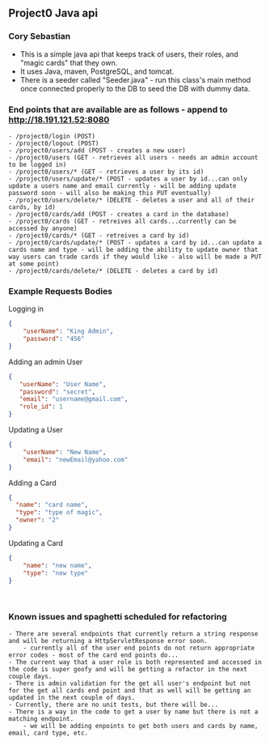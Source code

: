 ## Project0 Java api
### Cory Sebastian

- This is a simple java api that keeps track of users, their roles, and "magic cards" that they own.
- It uses Java, maven, PostgreSQL, and tomcat.
- There is a seeder called "Seeder.java" - run this class's main method once connected properly to the DB to seed the DB with dummy data.

    
### End points that are available are as follows - append to http://18.191.121.52:8080
    - /project0/login (POST)
    - /project0/logout (POST)
    - /project0/users/add (POST - creates a new user)
    - /project0/users (GET - retrieves all users - needs an admin account to be logged in)
    - /project0/users/* (GET - retrieves a user by its id)
    - /project0/users/update/* (POST - updates a user by id...can only update a users name and email currently - will be adding update password soon - will also be making this PUT eventually)
    - /project0/users/delete/* (DELETE - deletes a user and all of their cards, by id)
    - /project0/cards/add (POST - creates a card in the database)
    - /project0/cards (GET - retreives all cards...currently can be accessed by anyone)
    - /project0/cards/* (GET - retreives a card by id)
    - /project0/cards/update/* (POST - updates a card by id...can update a cards name and type - will be adding the ability to update owner that way users can trade cards if they would like - also will be made a PUT at some point)
    - /project0/cards/delete/* (DELETE - deletes a card by id)
    
### Example Requests Bodies
Logging in
```json
{
    "userName": "King Admin",
    "password": "456"
}
```

Adding an admin User
```json
{
   "userName": "User Name",
   "password": "secret",
   "email": "username@gmail.com",
   "role_id": 1
}
```
Updating a User
```json
{
    "userName": "New Name",
    "email": "newEmail@yahoo.com"
}
```

Adding a Card
```json
{
  "name": "card name",
  "type": "type of magic",
  "owner": "2"
}
````
Updating a Card
```json
{
    "name": "new name",
    "type": "new type"
}
```
<br>

### Known issues and spaghetti scheduled for refactoring
    - There are several endpoints that currently return a string response and will be returning a HttpServletResponse error soon.
        - currently all of the user end points do not return appropriate error codes - most of the card end points do...
    - The current way that a user role is both represented and accessed in the code is super goofy and will be getting a refactor in the next couple days.
    - There is admin validation for the get all user's endpoint but not for the get all cards end point and that as well will be getting an updated in the next couple of days.
    - Currently, there are no unit tests, but there will be...
    - There is a way in the code to get a user by name but there is not a matching endpoint.
        - we will be adding enpoints to get both users and cards by name, email, card type, etc.
